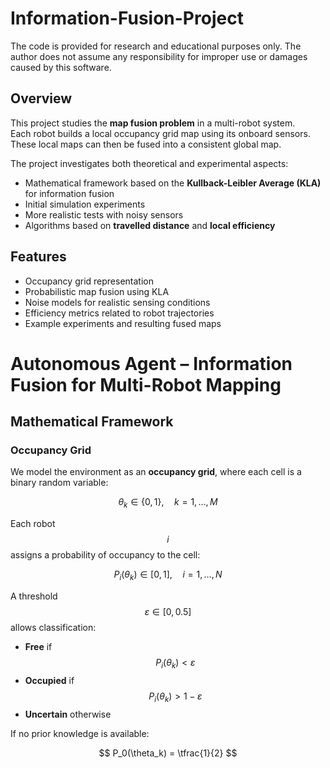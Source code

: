 # Information-Fusion-Project

The code is provided for research and educational purposes only.
The author does not assume any responsibility for improper use or damages caused by this software.

## Overview
This project studies the **map fusion problem** in a multi-robot system.  
Each robot builds a local occupancy grid map using its onboard sensors. These local maps can then be fused into a consistent global map.  

The project investigates both theoretical and experimental aspects:
- Mathematical framework based on the **Kullback-Leibler Average (KLA)** for information fusion  
- Initial simulation experiments  
- More realistic tests with noisy sensors  
- Algorithms based on **travelled distance** and **local efficiency**  

## Features
- Occupancy grid representation  
- Probabilistic map fusion using KLA  
- Noise models for realistic sensing conditions  
- Efficiency metrics related to robot trajectories  
- Example experiments and resulting fused maps  


# Autonomous Agent – Information Fusion for Multi-Robot Mapping

## Mathematical Framework

### Occupancy Grid
We model the environment as an **occupancy grid**, where each cell is a binary random variable:

$$
\theta_k \in \{0,1\}, \quad k = 1, \dots, M
$$

Each robot $$ i $$ assigns a probability of occupancy to the cell:

$$
P_i(\theta_k) \in [0,1], \quad i = 1,\dots,N
$$

A threshold $$ \varepsilon \in [0,0.5] $$ allows classification:
- **Free** if $$ P_i(\theta_k) < \varepsilon $$  
- **Occupied** if $$ P_i(\theta_k) > 1-\varepsilon $$  
- **Uncertain** otherwise  

If no prior knowledge is available:

$$
P_0(\theta_k) = \tfrac{1}{2}
$$


